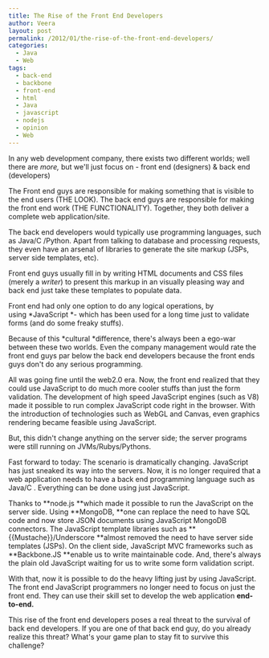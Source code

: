 ```yaml
---
title: The Rise of the Front End Developers
author: Veera
layout: post
permalink: /2012/01/the-rise-of-the-front-end-developers/
categories:
  - Java
  - Web
tags:
  - back-end
  - backbone
  - front-end
  - html
  - Java
  - javascript
  - nodejs
  - opinion
  - Web
---
```


In any web development company, there exists two different worlds; well there are *more,* but we'll just focus on - front end (designers) & back end (developers)

The Front end guys are responsible for making something that is visible to the end users (THE LOOK). The back end guys are responsible for making the front end work (THE FUNCTIONALITY). Together, they both deliver a complete web application/site.

The back end developers would typically use programming languages, such as Java/C /Python. Apart from talking to database and processing requests, they even have an arsenal of libraries to generate the site markup (JSPs, server side templates, etc).

Front end guys usually fill in by writing HTML documents and CSS files (merely a *writer*) to present this markup in an visually pleasing way and back end just take these templates to populate data.

Front end had only one option to do any logical operations, by using *JavaScript *- which has been used for a long time just to validate forms (and do some freaky stuffs).

Because of this *cultural *difference, there's always been a ego-war between these two worlds. Even the company management would rate the front end guys par below the back end developers because the front ends guys don't do any serious programming.

All was going fine until the web2.0 era. Now, the front end realized that they could use JavaScript to do much more cooler stuffs than just the form validation. The development of high speed JavaScript engines (such as V8) made it possible to run complex JavaScript code right in the browser. With the introduction of technologies such as WebGL and Canvas, even graphics rendering became feasible using JavaScript.

But, this didn't change anything on the server side; the server programs were still running on JVMs/Rubys/Pythons.

Fast forward to today: The scenario is dramatically changing. JavaScript has just sneaked its way into the servers. Now, it is no longer required that a web application needs to have a back end programming language such as Java/C . Everything can be done using just JavaScript.

Thanks to **node.js **which made it possible to run the JavaScript on the server side. Using **MongoDB, **one can replace the need to have SQL code and now store JSON documents using JavaScript MongoDB connectors. The JavaScript template libraries such as **{{Mustache}}/Underscore **almost removed the need to have server side templates (JSPs). On the client side, JavaScript MVC frameworks such as **Backbone.JS **enable us to write maintainable code. And, there's always the plain old JavaScript waiting for us to write some form validation script.

With that, now it is possible to do the heavy lifting just by using JavaScript. The front end JavaScript programmers no longer need to focus on just the front end. They can use their skill set to develop the web application **end-to-end.**

This rise of the front end developers poses a real threat to the survival of back end developers. If you are one of that back end guy, do you already realize this threat? What's your game plan to stay fit to survive this challenge?
